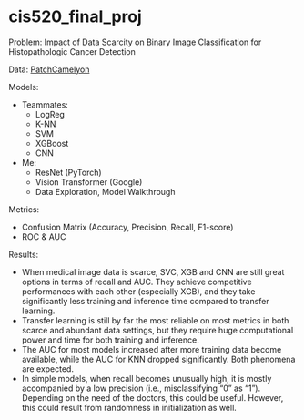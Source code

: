 # cis520_final_proj

Problem: Impact of Data Scarcity on Binary Image Classification for Histopathologic Cancer Detection

Data: [PatchCamelyon](https://github.com/basveeling/pcam)

Models:
- Teammates:
  - LogReg
  - K-NN
  - SVM
  - XGBoost
  - CNN
- Me:
  - ResNet (PyTorch)
  - Vision Transformer (Google)
  - Data Exploration, Model Walkthrough

Metrics:
- Confusion Matrix (Accuracy, Precision, Recall, F1-score)
- ROC & AUC

Results:
- When medical image data is scarce, SVC, XGB and CNN are still great options in terms of recall and AUC. They achieve competitive performances with each other (especially XGB), and they take significantly less training and inference time compared to transfer learning.
- Transfer learning is still by far the most reliable on most metrics in both scarce and abundant data settings, but they require huge computational power and time for both training and inference.
- The AUC for most models increased after more training data become available, while the AUC for KNN dropped significantly. Both phenomena are expected.
- In simple models, when recall becomes unusually high, it is mostly accompanied by a low precision (i.e., misclassifying “0” as “1”). Depending on the need of the doctors, this could be useful. However, this could result from randomness in initialization as well.